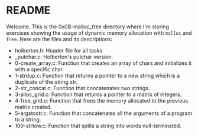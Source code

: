 # README

Welcome. This is the 0x0B-malloc_free directory where I'm storing exercises showing the usage of dynamic memory allocation with `malloc` and `free`. Here are the files and its descriptions:

 - holberton.h: Header file for all tasks.
 - _putchar.c: Holberton's putchar version.
 - 0-create_array.c: Function that creates an array of chars and initializes it with a specific char.
 - 1-strdup.c: Function that returns a pointer to a new string which is a duplicate of the string str.
 - 2-str_concat.c: Function that concatenates two strings.
 - 3-alloc_grid.c: Function that returns a pointer to a matrix of integers.
 - 4-free_grid.c: Function that frees the memory allocated to the previous matrix created.
 - 5-argstostr.c: Function that concatenates all the arguments of a program to a string.
 - 100-strtow.c: Function that splits a string into words null-terminated.

